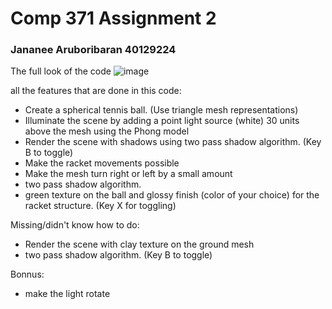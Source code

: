 # Comp 371 Assignment 2
### Jananee Aruboribaran 40129224

The full look of the code
![image](https://github.com/BunnyPrince/371/assets/71982648/0453154c-99f1-4483-a847-49b687622ec9)



all the features that are done in this code:
- Create a spherical tennis ball. (Use triangle mesh representations)
- Illuminate the scene by adding a point light source (white) 30 units above the mesh
  using the Phong model
- Render the scene with shadows using two pass shadow algorithm. (Key B to toggle)
- Make the racket movements possible
- Make the mesh turn right or left by a small amount
- two pass shadow algorithm.
- green texture on the ball and glossy finish (color of your choice) for the racket structure. (Key X for toggling)

Missing/didn't know how to do:
- Render the scene with clay texture on the ground mesh
- two pass shadow algorithm. (Key B to toggle)


Bonnus:
- make the light rotate
